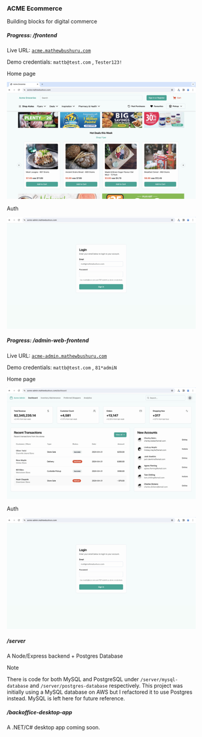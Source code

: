 ### ACME Ecommerce

Building blocks for digital commerce

##### Progress: /frontend

Live URL: [`acme.mathewbushuru.com`](https://acme.mathewbushuru.com/)

Demo credentials: `mattb@test.com` , `Tester123!`

Home page

![home](./.github/docs/frontend.jpg)

Auth

![sign](./.github/docs/admin-frontend-signin.jpg)

##### Progress: /admin-web-frontend

Live URL: [`acme-admin.mathewbushuru.com`](https://acme-admin.mathewbushuru.com/)

Demo credentials: `mattb@test.com` , `81*admiN`

Home page

![home](./.github/docs/admin-frontend.jpg)

Auth

![sign](./.github/docs/admin-frontend-signin.jpg)

##### /server

A Node/Express backend + Postgres Database

> [!NOTE]
> There is code for both MySQL and PostgreSQL under `/server/mysql-database` and `/server/postgres-database` respectively. This project was initially using a MySQL database on AWS but I refactored it to use Postgres instead. MySQL is left here for future reference.

##### /backoffice-desktop-app

A .NET/C# desktop app coming soon.